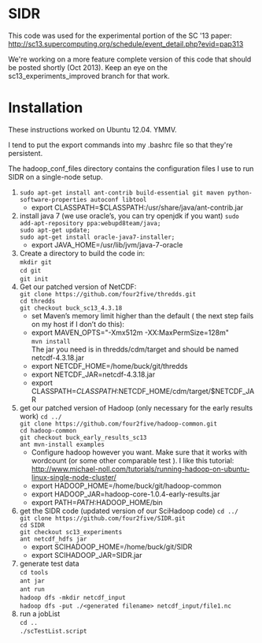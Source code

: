 SIDR
====

This code was used for the experimental portion of the SC '13 paper: http://sc13.supercomputing.org/schedule/event_detail.php?evid=pap313
 
We're working on a more feature complete version of this code that should be posted shortly (Oct 2013). Keep an eye on the sc13_experiments_improved branch for that work.

Installation 
====
These instructions worked on Ubuntu 12.04. YMMV.

I tend to put the export commands into my .bashrc file so that they're persistent.

The hadoop_conf_files directory contains the configuration files I use to run SIDR on a single-node setup. 

1. `sudo apt-get install ant-contrib build-essential git maven python-software-properties autoconf libtool`
    * export CLASSPATH=$CLASSPATH:/usr/share/java/ant-contrib.jar
2. install java 7 (we use oracle’s, you can try openjdk if you want)
    `sudo add-apt-repository ppa:webupd8team/java;`  
    `sudo apt-get update;`   
    `sudo apt-get install oracle-java7-installer;`   
    * export JAVA_HOME=/usr/lib/jvm/java-7-oracle     
3. Create a directory to build the code in:   
    `mkdir git`                                  
    `cd git`   
    `git init`   
4. Get our patched version of NetCDF:   
    `git clone https://github.com/four2five/thredds.git`   
    `cd thredds`   
    `git checkout buck_sc13_4.3.18`   
    * set Maven’s memory limit higher than the default ( the next step fails on my host if I don’t do this):     
    * export MAVEN_OPTS="-Xmx512m -XX:MaxPermSize=128m"   
    `mvn install`    
    The jar you need is in thredds/cdm/target and should be named netcdf-4.3.18.jar   
    * export NETCDF_HOME=/home/buck/git/thredds    
    * export NETCDF_JAR=netcdf-4.3.18.jar    
    * export CLASSPATH=$CLASSPATH:$NETCDF_HOME/cdm/target/$NETCDF_JAR    
5. get our patched version of Hadoop (only necessary for the early results work)
   `cd ../`   
   `git clone https://github.com/four2five/hadoop-common.git`   
   `cd hadoop-common`    
   `git checkout buck_early_results_sc13`    
   `ant mvn-install examples`    
   * Configure hadoop however you want. Make sure that it works with wordcount (or some other comparable test ). I like this tutorial: http://www.michael-noll.com/tutorials/running-hadoop-on-ubuntu-linux-single-node-cluster/    
    * export HADOOP_HOME=/home/buck/git/hadoop-common    
    * export HADOOP_JAR=hadoop-core-1.0.4-early-results.jar    
    * export PATH=$PATH:$HADOOP_HOME/bin    
6. get the SIDR code (updated version of our SciHadoop code)
   `cd ../`    
   `git clone https://github.com/four2five/SIDR.git`    
   `cd SIDR`     
   `git checkout sc13_experiments`    
   `ant netcdf_hdfs jar`    
    * export SCIHADOOP_HOME=/home/buck/git/SIDR    
    * export SCIHADOOP_JAR=SIDR.jar    
7. generate test data    
   `cd tools`    
   `ant jar`    
   `ant run`    
   `hadoop dfs -mkdir netcdf_input`    
   `hadoop dfs -put ./<generated filename> netcdf_input/file1.nc`    
8. run a jobList    
   `cd ..`    
   `./scTestList.script`    

